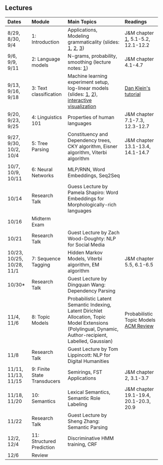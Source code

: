## Lectures


| Dates     | Module                | Main Topics      | Readings |
| :-------- | :-------------------- | :--------------- | :-------- |
| 8/29, 8/30, 9/4 | 1: Introduction  | Applications, Modeling grammaticality (slides: [1](assets/lectures/01-Intro.pdf), [2](assets/lectures/01-Grammaticality.pdf), [3](assets/lectures/01-EnglishGrammar.pdf)) | J&M chapter [1](http://www.cs.colorado.edu/%7Emartin/SLP/Updates/1.pdf), 5.1-5.2, 12.1-12.2 |
| 9/6, 9/9, 9/11 | 2: Language models | N-grams, probability, smoothing (lecture notes: [1](assets/lectures/02-lm.pdf)) | J&M chapter 4.1-4.7 |
| 9/13, 9/16, 9/18 | 3: Text classification | Machine learning experiment setup, log-linear models (slides: [1](assets/lectures/03-Loglinear.pdf), [2](assets/lectures/03-MachineLearning.pdf)), [interactive visualization](http://www.cs.jhu.edu/~jason/465/hw-prob/loglin/#1) | [Dan Klein's tutorial](https://people.eecs.berkeley.edu/~klein/papers/maxent-tutorial-slides.pdf)|
| 9/20, 9/23, 9/25 | 4: Linguistics 101 | Properties of human languages | J&M chapter 7.1-7.3, 12.3-12.7 |
| 9/27, 9/30, 10/2, 10/4 | 5: Tree Parsing | Constituency and Dependency trees, CKY algorithm, Eisner algorithm, Viterbi algorithm | J&M chapter 13.1-13.4, 14.1-14.7| 
| 10/7, 10/9, 10/11 | 6: Neural Networks | MLP/RNN, Word Embeddings, Seq2Seq |
| 10/14 | Research Talk | Guess Lecture by Pamela Shapiro: Word Embeddings for Morphologically-rich languages | 
| 10/16 | Midterm Exam| | |
| 10/21 | Research Talk | Guest Lecture by Zach Wood-Doughty: NLP for Social Media |
| 10/23, 10/25, 10/28, 11/1 | 7: Sequence Tagging | Hidden Markov Models, Viterbi algorithm, EM algorithm | J&M chapter 5.5, 6.1-6.5|
| 10/30* | Research Talk | Guest Lecture by Dingquan Wang: Dependency Parsing | |
| 11/4, 11/6 | 8: Topic Models | Probabilistic Latent Semantic Indexing, Latent Dirichlet Allocation, Topic Model Extensions (Polylingual, Dynamic, Author-recipient, Labelled, Gaussian) | Probabilistic Topic Models [ACM Review](http://w.cs.columbia.edu/~blei/papers/Blei2012.pdf)|
| 11/8 | Research Talk | Guest Lecture by Tom Lippincott: NLP for Digital Humanities | |
| 11/11, 11/13, 11/15 | 9: Finite State Transducers | Semirings, FST Applications| J&M chapter 2, 3.1-3.7|
| 11/18, 11/20  | 10: Semantics | Lexical Semantics, Semantic Role Labeling | J&M chapter 19.1-19.4, 20.1-20.3, 20.9| 
| 11/22 | Research Talk | Guest Lecture by Sheng Zhang: Semantic Parsing | |
| 12/2, 12/4 | 11: Structured Prediction | Discriminative HMM training, CRF| |
| 12/6 | Review | |

